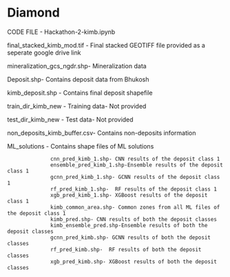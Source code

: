 # Diamond

   CODE FILE - Hackathon-2-kimb.ipynb
   
   final_stacked_kimb_mod.tif - Final stacked GEOTIFF file provided as a seperate google drive link
   
   mineralization_gcs_ngdr.shp- Mineralization data
   
   Deposit.shp- Contains deposit data from Bhukosh
   
   kimb_deposit.shp - Contains final deposit shapefile
   
   train_dir_kimb_new - Training data- Not provided
   
   test_dir_kimb_new - Test data- Not provided
   
   non_deposits_kimb_buffer.csv- Contains non-deposits information
   
   ML_solutions - Contains shape files of ML solutions
   
                  cnn_pred_kimb_1.shp- CNN results of the deposit class 1
                  ensemble_pred_kimb_1.shp-Ensemble results of the deposit class 1
                  gcnn_pred_kimb_1.shp- GCNN results of the deposit class 1
                  rf_pred_kimb_1.shp-  RF results of the deposit class 1
                  xgb_pred_kimb_1.shp- XGBoost results of the deposit class 1
                  kimb_common_area.shp- Common zones from all ML files of the deposit class 1
                  kimb_pred.shp- CNN results of both the deposit classes
                  kimb_ensemble_pred.shp-Ensemble results of both the deposit classes
                  gcnn_pred_kimb.shp- GCNN results of both the deposit classes
                  rf_pred_kimb.shp-  RF results of both the deposit classes
                  xgb_pred_kimb.shp- XGBoost results of both the deposit classes
